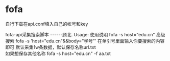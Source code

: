 # fofa

自行下载在api.conf填入自己的帐号和key

fofa-api采集搜索脚本 ------顾北.
Usage:
使用说明  fofa -s host="edu.cn"
高级搜索 
fofa -s  'host="edu.cn"&&body="学号"' 
在单引号里面输入你要搜索的内容即可
默认采集1w条数据，默认保存名称url.txt  
如果想保存其他名称 fofa -s host="edu.cn" -f aa.txt
